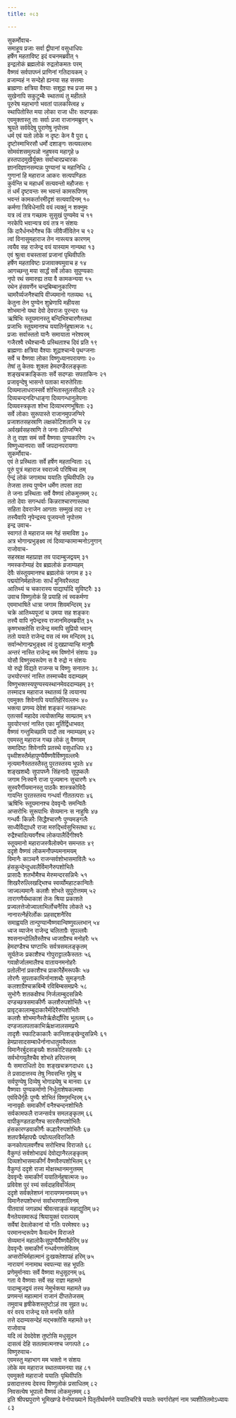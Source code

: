 ```yaml
---
title: ०८३

---
```

सुकर्मोवाच-  
समाहूय प्रजाः सर्वा द्वीपानां वसुधाधिपः  
हर्षेण महताविष्ट इदं वचनमब्रवीत् १  
इन्द्रलोकं ब्रह्मलोकं रुद्रलोकमतः परम्  
वैष्णवं सर्वपापघ्नं प्राणिनां गतिदायकम् २  
व्रजाम्यहं न सन्देहो ह्यनया सह सत्तमाः  
ब्राह्मणाः क्षत्रिया वैश्याः सशूद्रा श्च प्रजा मम ३  
सुखेनापि सकुटुम्बैः स्थातव्यं तु महीतले  
पूरुरेष महाभागो भवतां पालकस्त्विह ४  
स्थापितोस्ति मया लोका राजा धीरः सदण्डकः  
एवमुक्तास्तु ताः सर्वाः प्रजा राजानमब्रुवन् ५  
श्रूयते सर्ववेदेषु पुराणेषु नृपोत्तम  
धर्म एवं यतो लोके न दृष्टः केन वै पुरा ६  
दृष्टोस्माभिरसौ धर्मो दशाङ्गः सत्यवल्लभः  
सोमवंशसमुत्पन्नो नहुषस्य महागृहे ७  
हस्तपादमुखैर्युक्तः सर्वाचारप्रचारकः  
ज्ञानविज्ञानसम्पन्नः पुण्यानां च महानिधिः ८  
गुणानां हि महाराज आकरः सत्यपण्डितः  
कुर्वन्ति च महाधर्मं सत्यवन्तो महौजसः ९  
तं धर्मं दृष्टवन्तः स्म भवन्तं कामरूपिणम्  
भवन्तं कामकर्तारमीदृशं सत्यवादिनम् १०  
कर्मणा त्रिविधेनापि वयं त्यक्तुं न शक्नुमः  
यत्र त्वं तत्र गच्छामः सुसुखं पुण्यमेव च ११  
नरकेपि भवान्यत्र वयं तत्र न संशयः  
किं दारैर्धनभोगैश्च किं जीवैर्जीवितेन च १२  
त्वां विनासुमहाराज तेन नास्त्यत्र कारणम्  
त्वयैव सह राजेन्द्र वयं यास्याम नान्यथा १३  
एवं श्रुत्वा वचस्तासां प्रजानां पृथिवीपतिः  
हर्षेण महताविष्टः प्रजावाक्यमुवाच ह १४  
आगच्छन्तु मया सार्द्धं सर्वे लोकाः सुपुण्यकाः  
नृपो रथं समारुह्य तया वै कामकन्यया १५  
रथेन हंसवर्णेन चन्द्रबिम्बानुकारिणा  
चामरैर्व्यजनैश्चापि वीज्यमानो गतव्यथः १६  
केतुना तेन पुण्येन शुभ्रेणापि महीयसा  
शोभमानो यथा देवो देवराजः पुरन्दरः १७  
ऋषिभिः स्तूयमानस्तु बन्दिभिश्चारणैस्तथा  
प्रजाभिः स्तूयमानश्च ययातिर्नहुषात्मजः १८  
प्रजाः सर्वास्ततो यानैः समायाता नरेश्वरम्  
गजैरश्वै रथैश्चान्यैः प्रस्थिताश्च दिवं प्रति १९  
ब्राह्मणाः क्षत्रिया वैश्याः शूद्राश्चान्ये पृथग्जनाः  
सर्वे च वैष्णवा लोका विष्णुध्यानपरायणाः २०  
तेषां तु केतवः शुक्ला हेमदण्डैरलङ्कृताः  
शङ्खचक्राङ्किताः सर्वे सदण्डाः सपताकिनः २१  
प्रजावृन्देषु भासन्ते पताका मारुतेरिताः  
दिव्यमालाधरास्सर्वे शोभितास्तुलसीदलैः २२  
दिव्यचन्दनदिग्धाङ्गा दिव्यगन्धानुलेपनाः  
दिव्यवस्त्रकृता शोभा दिव्याभरणभूषिताः २३  
सर्वे लोकाः सुरूपास्ते राजानमुपजग्मिरे  
प्रजाशतसहस्राणि लक्षकोटिशतानि च २४  
अर्वखर्वसहस्राणि ते जनाः प्रतिजग्मिरे  
ते तु राज्ञा समं सर्वे वैष्णवाः पुण्यकारिणः २५  
विष्णुध्यानपराः सर्वे जपदानपरायणाः  
सुकर्मोवाच-  
एवं ते प्रस्थिताः सर्वे हर्षेण महतान्विताः २६  
पूरुं पुत्रं महाराज स्वराज्ये परिषिच्य तम्  
ऐन्द्रं लोकं जगामाथ ययातिः पृथिवीपतिः २७  
तेजसा तस्य पुण्येन धर्मेण तपसा तदा  
ते जनाः प्रस्थिताः सर्वे वैष्णवं लोकमुत्तमम् २८  
ततो देवाः सगन्धर्वाः किन्नराश्चारणास्तथा  
सहिता देवराजेन आगताः सम्मुखं तदा २९  
तस्यैवापि नृपेन्द्रस्य पूजयन्तो नृपोत्तम  
इन्द्र उवाच-  
स्वागतं ते महाराज मम गेहं समाविश ३०  
अत्र भोगान्प्रभुङ्क्ष्व त्वं दिव्यान्कामान्मनोऽनुगान्  
राजोवाच-  
सहस्राक्ष महाप्राज्ञ तव पादाम्बुजद्वयम् ३१  
नमस्करोम्यहं देव ब्रह्मलोकं व्रजाम्यहम्  
देवैः संस्तूयमानश्च ब्रह्मलोकं जगाम ह ३२  
पद्मयोनिर्महातेजाः सार्धं मुनिवरैस्तदा  
आतिथ्यं च चकारास्य पाद्यार्घादि सुविष्टरैः ३३  
उवाच विष्णुलोकं हि प्रयाहि त्वं स्वकर्मणा  
एवमाभाषिते धात्रा जगाम शिवमन्दिरम् ३४  
चक्रे आतिथ्यपूजां च उमया सह शङ्करः  
तस्यै वापि नृपेन्द्रस्य राजानमिदमब्रवीत् ३५  
कृष्णभक्तोसि राजेन्द्र ममापि सुप्रियो भवान्  
ततो ययाते राजेन्द्र वस त्वं मम मन्दिरम् ३६  
सर्वान्भोगान्प्रभुङ्क्ष्व त्वं दुःखप्राप्यान्हि मानुषैः  
अन्तरं नास्ति राजेन्द्र मम विष्णोर्न संशयः ३७  
योसौ विष्णुस्वरूपेण स वै रुद्रो न संशयः  
यो रुद्रो विद्यते राजन्स च विष्णुः सनातनः ३८  
उभयोरन्तरं नास्ति तस्माच्चैव वदाम्यहम्  
विष्णुभक्तस्यपुण्यस्यस्थानमेवददाम्यहम् ३९  
तस्मादत्र महाराज स्थातव्यं हि त्वयानघ  
एवमुक्तः शिवेनापि ययातिर्हरिवल्लभः ४०  
भक्त्या प्रणम्य देवेशं शङ्करं नतकन्धरः  
एतत्सर्वं महादेव त्वयोक्तमिह साम्प्रतम् ४१  
युवयोरन्तरं नास्ति एका मूर्तिर्द्विधाभवत्  
वैष्णवं गन्तुमिच्छामि पादौ तव नमाम्यहम् ४२  
एवमस्तु महाराज गच्छ लोकं तु वैष्णवम्  
समादिष्टः शिवेनापि प्रतस्थे वसुधाधिपः ४३  
पृथ्वीशस्तैर्महापुण्यैर्वैष्णवैर्विष्णुवल्लभैः  
नृत्यमानैस्ततस्तैस्तु पुरतस्तस्य भूपतेः ४४  
शङ्खशब्दैः सुपापघ्नैः सिंहनादैः सुपुष्कलैः  
जगाम निःस्वनै राजा पूज्यमानः सुचारणैः ४५  
सुस्वरैर्गीयमानस्तु पाठकैः शास्त्रकोविदैः  
गायन्ति पुरतस्तस्य गन्धर्वा गीततत्पराः ४६  
ऋषिभिः स्तूयमानश्च देववृन्दैः समन्वितैः  
अप्सरोभिः सुरूपाभिः सेव्यमानः स नाहुषिः ४७  
गन्धर्वैः किन्नरैः सिद्धैश्चारणैः पुण्यमङ्गलैः  
साध्यैर्विद्याधरै राजा मरुद्भिर्वसुभिस्तथा ४८  
रुद्रैश्चादित्यवर्गैश्च लोकपालैर्दिगीश्वरैः  
स्तूयमानो महाराजस्त्रैलोक्येन समन्ततः ४९  
ददृशे वैष्णवं लोकमनौपम्यमनामयम्  
विमानैः काञ्चनै राजन्सर्वशोभासमाविलैः ५०  
हंसकुन्देन्दुधवलैर्विमानैरुपशोभितैः  
प्रासादैः शतभौमैश्च मेरुमन्दरसन्निभैः ५१  
शिखरैरुल्लिखद्भिश्च स्वर्व्योमहाटकान्वितैः  
जाज्वल्यमानैः कलशैः शोभते सुपुरोत्तमम् ५२  
तारागणैर्यथाकाशं तेजः श्रिया प्रकाशते  
प्रज्वलत्तेजोज्वालाभिर्लोचनैरिव लोकते ५३  
नानारत्नैर्हरेर्लोकः प्रहसद्दशनैरिव  
समाह्वयति तान्पुण्यान्वैष्णवान्विष्णुवल्लभान् ५४  
ध्वज व्याजेन राजेन्द्र चलिताग्रैः सुपल्लवैः  
श्वसनान्दोलितैस्तैश्च ध्वजाग्रैश्च मनोहरैः ५५  
हेमदण्डैश्च घण्टाभिः सर्वत्रसमलङ्कृतम्  
सूर्यतेजः प्रकाशैश्च गोपुराट्टालकैस्ततः ५६  
गवाक्षैर्जालमालैश्च वातायनमनोहरैः  
प्रतोलीनां प्रकाशैश्च प्राकारैर्हेमरूपकैः ५७  
तोरणैः सुपताकाभिर्नानाशब्दैः सुमङ्गलैः  
कलशाग्रैश्चक्रबिम्बै रविबिम्बसमप्रभैः ५८  
सुभोगैः शतकक्षैश्च निर्जलाम्बुदसन्निभैः  
दण्डच्छत्रसमाकीर्णैः कलशैरुपशोभितैः ५९  
प्रावृट्कालाम्बुदाकारैर्मदिरैरुपशोभितैः  
कलशैः शोभमानैस्तैर्ऋक्षैर्द्यौरिव भूतलम् ६०  
दण्डजालपताकाभिर्ऋक्षजालसमप्रभैः  
तादृशैः स्फाटिकाकारैः कान्तिशङ्खेन्दुसन्निभैः ६१  
हेमप्रासादसम्बाधैर्नानाधातुमयैस्ततः  
विमानैरर्बुदसङ्ख्यैः शतकोटिसहस्रकैः ६२  
सर्वभोगयुतैश्चैव शोभते हरिपत्तनम्  
यैः समाराधितो देवः शङ्खचक्रगदाधरः ६३  
ते प्रसादात्तस्य तेषु निवसन्ति गृहेषु च  
सर्वपुण्येषु दिव्येषु भोगाढ्येषु च मानवाः ६४  
वैष्णवाः पुण्यकर्माणो निर्धूताशेषकल्मषाः  
एवंविधैर्गृहैः पुण्यैः शोभितं विष्णुमन्दिरम् ६५  
नानावृक्षैः समाकीर्णं वनैश्चन्दनशोभितैः  
सर्वकामफलै राजन्सर्वत्र समलङ्कृतम् ६६  
वापीकुण्डतडागैश्च सारसैरुपशोभितैः  
हंसकारण्डवाकीर्णैः कल्हारैरुपशोभितैः ६७  
शतपत्रैर्महापद्मैः पद्मोत्पलविराजितैः  
कनकोत्पलवर्णैश्च सरोभिश्च विराजते ६८  
वैकुण्ठं सर्वशोभाढ्यं देवोद्यानैरलङ्कृतम्  
दिव्यशोभासमाकीर्णं वैष्णवैरुपशोभितम् ६९  
वैकुण्ठं ददृशे राजा मोक्षस्थानमनुत्तमम्  
देववृन्दैः समाकीर्णं ययातिर्नहुषात्मजः ७०  
प्रविवेश पुरं रम्यं सर्वदाहविवर्जितम्  
ददृशे सर्वक्लेशघ्नं नारायणमनामयम् ७१  
विमानैरुपशोभन्तं सर्वाभरणशालिनम्  
पीतवासं जगन्नाथं श्रीवत्साङ्कं महाद्युतिम् ७२  
वैनतेयसमारूढं श्रियायुक्तं परात्परम्  
सर्वेषां देवलोकानां यो गतिः परमेश्वरः ७३  
परमानन्दरूपेण कैवल्येन विराजते  
सेव्यमानं महालोकैःसुपुण्यैर्वैष्णवैर्हरिम् ७४  
देववृन्दैः समाकीर्णं गन्धर्वगणसेवितम्  
अप्सरोभिर्महात्मानं दुःखक्लेशापहं हरिम् ७५  
नारायणं ननामाथ स्वपत्न्या सह भूपतिः  
प्रणेमुर्मानवाः सर्वे वैष्णवा मधुसूदनम् ७६  
गता ये वैष्णवाः सर्वे सह राज्ञा महामते  
पादाम्बुजद्वयं तस्य नेमुर्भक्त्या महामते ७७  
प्रणमन्तं महात्मानं राजानं दीप्ततेजसम्  
तमुवाच हृषीकेशस्तुष्टोऽहं तव सुव्रत ७८  
वरं वरय राजेन्द्र यत्ते मनसि वर्तते  
तत्ते ददाम्यसन्देहं मद्भक्तोसि महामते ७९  
राजोवाच  
यदि त्वं देवदेवेश तुष्टोसि मधुसूदन  
दासत्वं देहि सततमात्मनश्च जगत्पते ८०  
विष्णुरुवाच-  
एवमस्तु महाभाग मम भक्तो न संशयः  
लोके मम महाराज स्थातव्यमनया सह ८१  
एवमुक्तो महाराजो ययातिः पृथिवीपतिः  
प्रसादात्तस्य देवस्य विष्णुलोकं प्रसाधितम् ८२  
निवसत्येष भूपालो वैष्णवं लोकमुत्तमम् ८३  
इति श्रीपद्मपुराणे भूमिखण्डे वेनोपाख्याने पितृतीर्थवर्णने ययातिचरित्रे ययातेः स्वर्गारोहणं नाम त्र्यशीतितमोऽध्यायः ८३